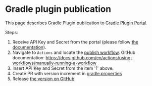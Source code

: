 # Gradle plugin publication

This page describes Gradle Plugin publication to [Gradle Plugin Portal](https://plugins.gradle.org/).

Steps:

1. Receive API Key and Secret from the portal (please
   follow [the documentation](https://docs.gradle.org/current/userguide/publishing_gradle_plugins.html)).
2. Navigate to `Actions` and locate
   the [publish workflow](./workflows/publish.yaml). GitHub
   documentation: https://docs.github.com/en/actions/using-workflows/manually-running-a-workflow
3. Insert API Key and Secret from the item '1' above.
4. Create PR with version increment in [gradle.properties](../gradle.properties)
5. Release [the version on GitHub](https://docs.github.com/en/repositories/releasing-projects-on-github).